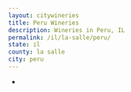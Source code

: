 ```yaml
---
layout: citywineries
title: Peru Wineries
description: Wineries in Peru, IL
permalink: /il/la-salle/peru/
state: il
county: la salle
city: peru
---
```

-
